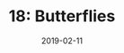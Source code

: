 ---
title: "18: Butterflies"
link: https://lilyandsam.show/18
date: 2019-02-11
description: "Lily and Sam talk about going to see the butterflies, movies, and answer a question from grammy. "
type: podcast
imgSrc: https://lilyandsam.show/files/artwork/lily_and_sam_90.jpg
categories: [podcasts]
---